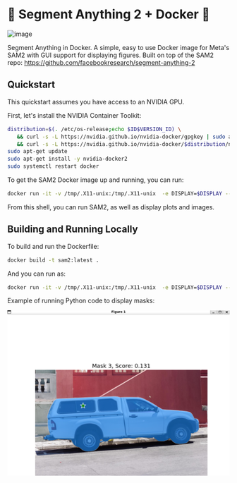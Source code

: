 # 👀 Segment Anything 2 + Docker  🐳

![image](https://github.com/user-attachments/assets/7911d7b8-72a7-4c90-9da6-7a867b0136f8)


Segment Anything in Docker. A simple, easy to use Docker image for Meta's SAM2 with GUI support for displaying figures. Built on top of the SAM2 repo: https://github.com/facebookresearch/segment-anything-2


## Quickstart

This quickstart assumes you have access to an NVIDIA GPU.

First, let's install the NVIDIA Container Toolkit:

```bash
distribution=$(. /etc/os-release;echo $ID$VERSION_ID) \
   && curl -s -L https://nvidia.github.io/nvidia-docker/gpgkey | sudo apt-key add - \
   && curl -s -L https://nvidia.github.io/nvidia-docker/$distribution/nvidia-docker.list | sudo tee /etc/apt/sources.list.d/nvidia-docker.list
sudo apt-get update
sudo apt-get install -y nvidia-docker2
sudo systemctl restart docker
```

To get the SAM2 Docker image up and running, you can run:

```bash
docker run -it -v /tmp/.X11-unix:/tmp/.X11-unix  -e DISPLAY=$DISPLAY --gpus all peasant98/sam2:latest bash
```

From this shell, you can run SAM2, as well as display plots and images.

## Building and Running Locally

To build and run the Dockerfile:

```bash
docker build -t sam2:latest . 
```

And you can run as:

```bash
docker run -it -v /tmp/.X11-unix:/tmp/.X11-unix  -e DISPLAY=$DISPLAY --gpus all sam2:latest bash
```


Example of running Python code to display masks:

![alt text](image.png)

